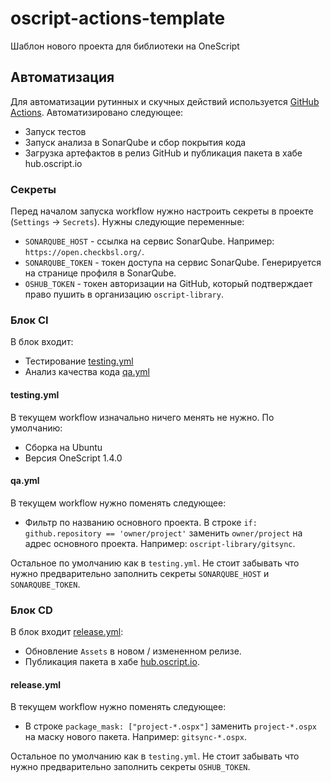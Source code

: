 # oscript-actions-template

Шаблон нового проекта для библиотеки на OneScript

## Автоматизация

Для автоматизации рутинных и скучных действий используется [GitHub Actions](https://github.com/features/actions).
Автоматизировано следующее:
* Запуск тестов
* Запуск анализа в SonarQube и сбор покрытия кода
* Загрузка артефактов в релиз GitHub и публикация пакета в хабе hub.oscript.io

### Секреты

Перед началом запуска workflow нужно настроить секреты в проекте (`Settings` -> `Secrets`). 
Нужны следующие переменные:
* `SONARQUBE_HOST` - ссылка на сервис SonarQube. Например: `https://open.checkbsl.org/`.
* `SONARQUBE_TOKEN` - токен доступа на сервис SonarQube. Генерируется на странице профиля в SonarQube.
* `OSHUB_TOKEN` - токен авторизации на GitHub, который подтверждает право пушить в организацию `oscript-library`.

### Блок CI

В блок входит:
* Тестирование [testing.yml](/.github/workflows/testing.yml)
* Анализ качества кода [qa.yml](/.github/workflows/qa.yml)

#### testing.yml

В текущем workflow изначально ничего менять не нужно. По умолчанию:
* Сборка на Ubuntu
* Версия OneScript 1.4.0

#### qa.yml

В текущем workflow нужно поменять следующее:
* Фильтр по названию основного проекта. В строке `if: github.repository == 'owner/project'` заменить `owner/project` 
на адрес основного проекта. Например: `oscript-library/gitsync`.

Остальное по умолчанию как в `testing.yml`. Не стоит забывать что нужно предварительно заполнить секреты `SONARQUBE_HOST` и `SONARQUBE_TOKEN`.

### Блок CD

В блок входит [release.yml](/.github/workflows/release.yml):
* Обновление `Assets` в новом / измененном релизе.
* Публикация пакета в хабе [hub.oscript.io](http://hub.oscript.io).

#### release.yml

В текущем workflow нужно поменять следующее:
* В строке `package_mask: ["project-*.ospx"]` заменить `project-*.ospx` на маску нового пакета. Например: `gitsync-*.ospx`.

Остальное по умолчанию как в `testing.yml`. Не стоит забывать что нужно предварительно заполнить секреты `OSHUB_TOKEN`.